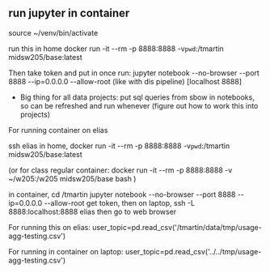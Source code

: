 ## run jupyter in container

source ~/venv/bin/activate

run this in home
docker run -it --rm -p 8888:8888 -v`pwd`:/tmartin midsw205/base:latest

Then take token and put in once run: 
jupyter notebook --no-browser --port 8888 --ip=0.0.0.0 --allow-root 
(like with dis pipeline) [localhost 8888]

- Big thing for all data projects: put sql queries from sbow in notebooks, so can be refreshed and run whenever (figure out how to work this into projects) 

For running container on elias

ssh elias
in home, 
docker run -it --rm -p 8888:8888 -v`pwd`:/tmartin midsw205/base:latest

(or for class regular container:
docker run -it --rm -p 8888:8888 -v ~/w205:/w205 midsw205/base bash
)


in container, cd /tmartin
jupyter notebook --no-browser --port 8888 --ip=0.0.0.0 --allow-root 
get token, then
on laptop,
ssh -L 8888:localhost:8888 elias
then go to web browser

For running this on elias:
user_topic=pd.read_csv('/tmartin/data/tmp/usage-agg-testing.csv')

For running in container on laptop:
user_topic=pd.read_csv('../../tmp/usage-agg-testing.csv')